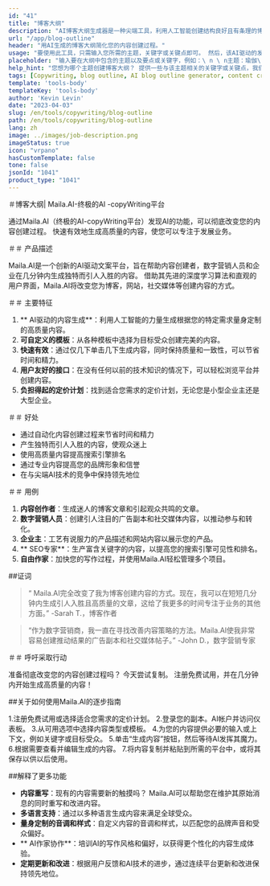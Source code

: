 ```yaml
---
id: "41"
title: "博客大纲"
description: "AI博客大纲生成器是一种尖端工具，利用人工智能创建结构良好且有条理的博客大纲。 这种功能强大的工具可以通过根据所选主题或关键字生成清晰的大纲来节省时间和精力，从而更容易计划和开发引人入胜的博客内容。"
url: "/app/blog-outline"
header: "用AI生成的博客大纲简化您的内容创建过程。"
usage: "要使用此工具，只需输入您所需的主题，关键字或关键点即可。 然后，该AI驱动的发电机将根据您的输入创建一个全面且结构良好的博客大纲。"
placeholder: "输入要在大纲中包含的主题以及要点或关键字，例如：\ n \ n主题：瑜伽\ n \ n关键点的好处：\ n \ n1。 提高灵活性\ n2。 增强心理重点\ n3。 减轻压力\ n \ n关键字：瑜伽，灵活性，心理重点，减轻压力"
help_hint: "您想为哪个主题创建博客大纲？ 提供一些与该主题相关的关键字或关键点，我们的AI将根据您的输入生成结构良好的博客大纲。 建议在博客文章中列出您要涵盖的要点。"
tags: [Copywriting, blog outline, AI blog outline generator, content creation]
template: 'tools-body'
templateKey: 'tools-body'
author: 'Kevin Levin'
date: "2023-04-03"
slug: /en/tools/copywriting/blog-outline
path: /en/tools/copywriting/blog-outline
lang: zh
image: ../images/job-description.png
imageStatus: true
icon: "vrpano"
hasCustomTemplate: false
tone: false
jsonId: "1041"
product_type: "1041"
---
```

＃博客大纲|  Maila.AI-终极的AI -copyWriting平台

通过Maila.AI（终极的AI-copyWriting平台）发现AI的功能，可以彻底改变您的内容创建过程。 快速有效地生成高质量的内容，使您可以专注于发展业务。

＃＃ 产品描述

Maila.AI是一个创新的AI驱动文案平台，旨在帮助内容创建者，数字营销人员和企业在几分钟内生成独特而引人入胜的内容。 借助其先进的深度学习算法和直观的用户界面，Maila.AI将改变您为博客，网站，社交媒体等创建内容的方式。

＃＃ 主要特征

1. ** AI驱动的内容生成**：利用人工智能的力量生成根据您的特定需求量身定制的高质量内容。
 2. **可自定义的模板**：从各种模板中选择为目标受众创建完美的内容。
 3. **快速有效**：通过仅几下单击几下生成内容，同时保持质量和一致性，可以节省时间和精力。
 4. **用户友好的接口**：在没有任何以前的技术知识的情况下，可以轻松浏览平台并创建内容。
 5. **负担得起的定价计划**：找到适合您需求的定价计划，无论您是小型企业主还是大型企业。

＃＃ 好处

 - 通过自动化内容创建过程来节省时间和精力
  - 产生独特而引人入胜的内容，使观众迷上
  - 使用高质量内容提高搜索引擎排名
  - 通过专业内容提高您的品牌形象和信誉
  - 在与尖端AI技术的竞争中保持领先地位

＃＃ 用例

1. **内容创作者**：生成迷人的博客文章和引起观众共鸣的文章。
 2. **数字营销人员**：创建引人注目的广告副本和社交媒体内容，以推动参与和转化。
 3. **企业主**：工艺有说服力的产品描述和网站内容以展示您的产品。
 4. ** SEO专家**：生产富含关键字的内容，以提高您的搜索引擎可见性和排名。
 5. **自由作家**：加快您的写作过程，并使用Maila.AI轻松管理多个项目。

##证词

>“ Maila.AI完全改变了我为博客创建内容的方式。现在，我可以在短短几分钟内生成引人入胜且高质量的文章，这给了我更多的时间专注于业务的其他方面。”  -Sarah T.，博客作者

>“作为数字营销商，我一直在寻找改善内容策略的方法。Maila.AI使我非常容易创建推动结果的广告副本和社交媒体帖子。”  -John D.，数字营销专家

＃＃ 呼吁采取行动

准备彻底改变您的内容创建过程吗？ 今天尝试复制。 注册免费试用，并在几分钟内开始生成高质量的内容！

##关于如何使用Maila.AI的逐步指南

1.注册免费试用或选择适合您需求的定价计划。
 2.登录您的副本。AI帐户并访问仪表板。
 3.从可用选项中选择内容类型或模板。
 4.为您的内容提供必要的输入或上下文，例如关键字或目标受众。
 5.单击“生成内容”按钮，然后等待AI发挥其魔力。
 6.根据需要查看并编辑生成的内容。
 7.将内容复制并粘贴到所需的平台中，或将其保存以供以后使用。

##解释了更多功能

 -  **内容重写**：现有的内容需要新的触摸吗？  Maila.AI可以帮助您在维护其原始消息的同时重写和改进内容。
  -  **多语言支持**：通过以多种语言生成内容来满足全球受众。
  -  **量身定制的音调和样式**：自定义内容的音调和样式，以匹配您的品牌声音和受众偏好。
  -  ** AI作家协作**：培训AI的写作风格和偏好，以获得更个性化的内容生成体验。
  -  **定期更新和改进**：根据用户反馈和AI技术的进步，通过连续平台更新和改进保持领先地位。
